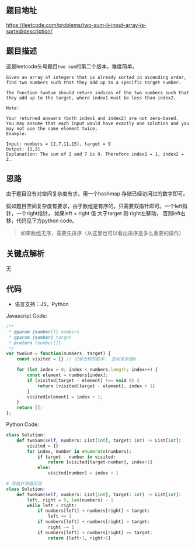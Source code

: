 
## 题目地址
https://leetcode.com/problems/two-sum-ii-input-array-is-sorted/description/

## 题目描述

这是leetcode头号题目`two sum`的第二个版本，难度简单。

```
Given an array of integers that is already sorted in ascending order, find two numbers such that they add up to a specific target number.

The function twoSum should return indices of the two numbers such that they add up to the target, where index1 must be less than index2.

Note:

Your returned answers (both index1 and index2) are not zero-based.
You may assume that each input would have exactly one solution and you may not use the same element twice.
Example:

Input: numbers = [2,7,11,15], target = 9
Output: [1,2]
Explanation: The sum of 2 and 7 is 9. Therefore index1 = 1, index2 = 2.

```

## 思路

由于题目没有对空间复杂度有求，用一个hashmap  存储已经访问过的数字即可。

假如题目空间复杂度有要求，由于数组是有序的，只需要双指针即可。一个left指针，一个right指针，
如果left + right 值 大于target 则 right左移动， 否则left右移，代码见下方python code。

> 如果数组无序，需要先排序（从这里也可以看出排序是多么重要的操作）


## 关键点解析

无


## 代码

* 语言支持：JS，Python

Javascript Code:

```js
/**
 * @param {number[]} numbers
 * @param {number} target
 * @return {number[]}
 */
var twoSum = function(numbers, target) {
    const visited = {} // 记录出现的数字， 空间复杂度N

    for (let index = 0; index < numbers.length; index++) {
        const element = numbers[index];
        if (visited[target - element] !== void 0) {
            return [visited[target - element], index + 1]
        }
        visited[element] = index + 1;
    }
    return [];
};
```

Python Code:

```python
class Solution:
    def twoSum(self, numbers: List[int], target: int) -> List[int]:
        visited = {}
        for index, number in enumerate(numbers):
            if target - number in visited:
                return [visited[target-number], index+1]
            else:
                visited[number] = index + 1

# 双指针思路实现
class Solution:
    def twoSum(self, numbers: List[int], target: int) -> List[int]:
        left, right = 0, len(numbers) - 1
        while left < right:
            if numbers[left] + numbers[right] < target:
                left += 1
            if numbers[left] + numbers[right] > target:
                right -= 1
            if numbers[left] + numbers[right] == target:
                return [left+1, right+1]
```
